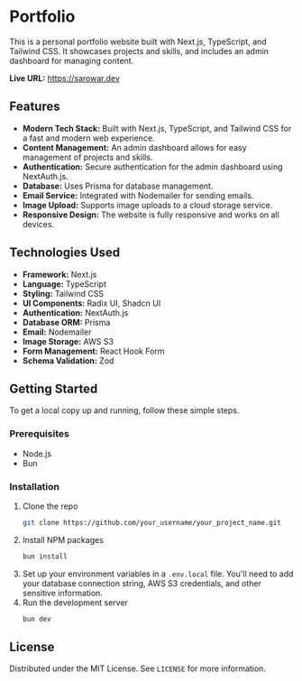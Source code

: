 # Portfolio

This is a personal portfolio website built with Next.js, TypeScript, and Tailwind CSS. It showcases projects and skills, and includes an admin dashboard for managing content.

**Live URL:** https://sarowar.dev



## Features

*   **Modern Tech Stack:** Built with Next.js, TypeScript, and Tailwind CSS for a fast and modern web experience.
*   **Content Management:** An admin dashboard allows for easy management of projects and skills.
*   **Authentication:** Secure authentication for the admin dashboard using NextAuth.js.
*   **Database:** Uses Prisma for database management.
*   **Email Service:** Integrated with Nodemailer for sending emails.
*   **Image Upload:** Supports image uploads to a cloud storage service.
*   **Responsive Design:** The website is fully responsive and works on all devices.

## Technologies Used

*   **Framework:** Next.js
*   **Language:** TypeScript
*   **Styling:** Tailwind CSS
*   **UI Components:** Radix UI, Shadcn UI
*   **Authentication:** NextAuth.js
*   **Database ORM:** Prisma
*   **Email:** Nodemailer
*   **Image Storage:** AWS S3
*   **Form Management:** React Hook Form
*   **Schema Validation:** Zod

## Getting Started

To get a local copy up and running, follow these simple steps.

### Prerequisites

*   Node.js
*   Bun

### Installation

1.  Clone the repo
    ```sh
    git clone https://github.com/your_username/your_project_name.git
    ```
2.  Install NPM packages
    ```sh
    bun install
    ```
3.  Set up your environment variables in a `.env.local` file. You'll need to add your database connection string, AWS S3 credentials, and other sensitive information.
4.  Run the development server
    ```sh
    bun dev
    ```

## License

Distributed under the MIT License. See `LICENSE` for more information.